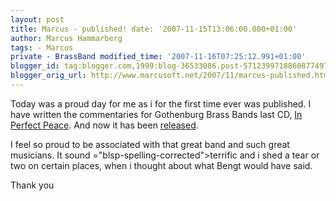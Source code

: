 ```yaml
---
layout: post
title: Marcus - published! date: '2007-11-15T13:06:00.000+01:00'
author: Marcus Hammarberg
tags: - Marcus
private - BrassBand modified_time: '2007-11-16T07:25:12.991+01:00'
blogger_id: tag:blogger.com,1999:blog-36533086.post-5712399718860877497
blogger_orig_url: http://www.marcusoft.net/2007/11/marcus-published.html
---
```


Today was a proud day for me as i for the first time ever was
published. I have written the commentaries for <span
id="SPELLING_ERROR_0" class="blsp-spelling-error">Gothenburg</span>
Brass Bands last CD, [In Perfect
Peace](http://marcushammarberg.blogspot.com/2007/10/in-perfect-peace.html).
And now it has been
[released](http://www.worldofbrass.eu/acatalog/24884.html).

I feel so proud to be associated with that great band and such great
musicians. It sound <span>="blsp-spelling-corrected">terrific</span> and i shed a tear or two
on certain places, when i thought about what Bengt would have said.

Thank you
